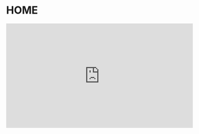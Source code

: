# HOME
<div style="position: relative; padding-bottom: 56.25%; height: 0; overflow: hidden; max-width: 100%; height: auto;">
    <iframe src="https://www.youtube.com/embed/f5_wn8mexmM&list=RDCLAK5uy_k27uu-EtQ_b5U2r26DNDZOmNqGdccUIGQ&start_radio=1&rv=JJgZlbGvv-4" frameborder="0" allowfullscreen style="position: absolute; top: 0; left: 0; width: 100%; height: 100%;"></iframe>
</div>